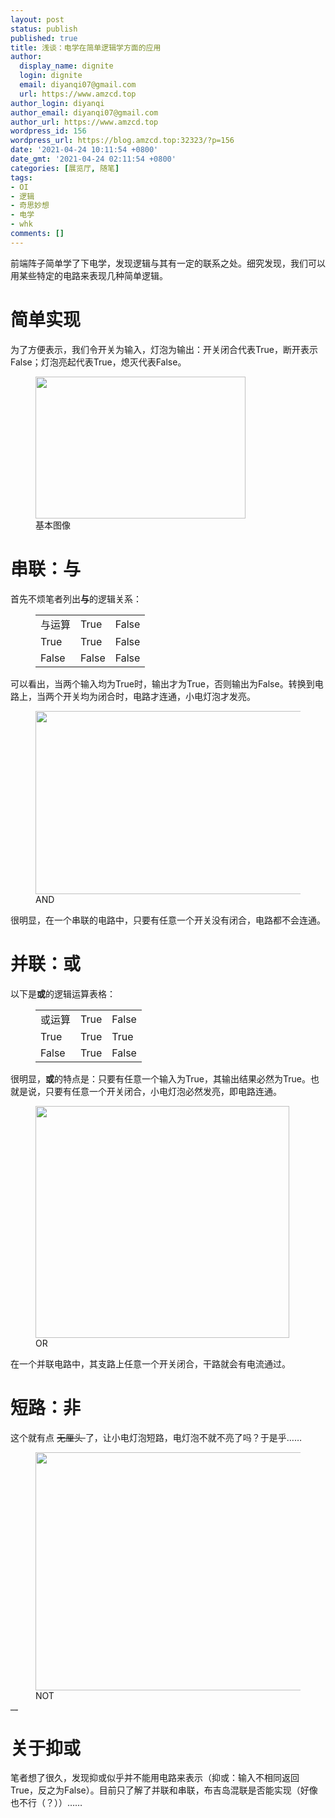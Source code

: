 ```yaml
---
layout: post
status: publish
published: true
title: 浅谈：电学在简单逻辑学方面的应用
author:
  display_name: dignite
  login: dignite
  email: diyanqi07@gmail.com
  url: https://www.amzcd.top
author_login: diyanqi
author_email: diyanqi07@gmail.com
author_url: https://www.amzcd.top
wordpress_id: 156
wordpress_url: https://blog.amzcd.top:32323/?p=156
date: '2021-04-24 10:11:54 +0800'
date_gmt: '2021-04-24 02:11:54 +0800'
categories: [展览厅, 随笔]
tags:
- OI
- 逻辑
- 奇思妙想
- 电学
- whk
comments: []
---
```




  <p>
   <!-- wp:paragraph --></p>
  <p>前端阵子简单学了下电学，发现逻辑与其有一定的联系之处。细究发现，我们可以用某些特定的电路来表现几种简单逻辑。</p>
  <p>
   <!-- /wp:paragraph --></p>
  <p>
   <!-- wp:heading {"level":1} --></p>
  <h1>简单实现</h1>
  <p>
   <!-- /wp:heading --></p>
  <p>
   <!-- wp:paragraph --></p>
  <p>为了方便表示，我们令开关为输入，灯泡为输出：开关闭合代表True，断开表示False；灯泡亮起代表True，熄灭代表False。</p>
  <p>
   <!-- /wp:paragraph --></p>
  <p>
   <!-- wp:image {"align":"center","id":158,"width":336,"height":227,"sizeSlug":"large","linkDestination":"none"} --></p>
  <div class="wp-block-image">
   <figure class="aligncenter size-large is-resized">
    <img src="https://blog.amzcd.top:32323/wp-content/uploads/2021/04/image-1.png" alt="" class="wp-image-158" width="336" height="227" />
    <br />
    <figcaption>
     基本图像
    </figcaption>
   </figure>
  </div>
  <p>
   <!-- /wp:image --></p>
  <p>
   <!-- wp:heading {"level":1} --></p>
  <h1>串联：与</h1>
  <p>
   <!-- /wp:heading --></p>
  <p>
   <!-- wp:paragraph --></p>
  <p>首先不烦笔者列出<strong>与</strong>的逻辑关系：</p>
  <p>
   <!-- /wp:paragraph --></p>
  <p>
   <!-- wp:table {"hasFixedLayout":true,"className":"is-style-regular"} --></p>
  <figure class="wp-block-table is-style-regular">
   <table class="has-fixed-layout">
    <tbody>
     <tr>
      <td>与运算</td>
      <td>True</td>
      <td>False</td>
     </tr>
     <tr>
      <td>True</td>
      <td>True</td>
      <td>False</td>
     </tr>
     <tr>
      <td>False</td>
      <td>False</td>
      <td>False</td>
     </tr>
    </tbody>
   </table>
  </figure>
  <p>
   <!-- /wp:table --></p>
  <p>
   <!-- wp:paragraph --></p>
  <p>可以看出，当两个输入均为True时，输出才为True，否则输出为False。转换到电路上，当两个开关均为闭合时，电路才连通，小电灯泡才发亮。</p>
  <p>
   <!-- /wp:paragraph --></p>
  <p>
   <!-- wp:image {"align":"center","id":160,"width":428,"height":293,"sizeSlug":"large","linkDestination":"none"} --></p>
  <div class="wp-block-image">
   <figure class="aligncenter size-large is-resized">
    <img src="https://blog.amzcd.top:32323/wp-content/uploads/2021/04/image-3.png" alt="" class="wp-image-160" width="428" height="293" />
    <br />
    <figcaption>
     AND
    </figcaption>
   </figure>
  </div>
  <p>
   <!-- /wp:image --></p>
  <p>
   <!-- wp:paragraph --></p>
  <p>很明显，在一个串联的电路中，只要有任意一个开关没有闭合，电路都不会连通。</p>
  <p>
   <!-- /wp:paragraph --></p>
  <p>
   <!-- wp:heading {"level":1} --></p>
  <h1>并联：或</h1>
  <p>
   <!-- /wp:heading --></p>
  <p>
   <!-- wp:paragraph --></p>
  <p>以下是<strong>或</strong>的逻辑运算表格：</p>
  <p>
   <!-- /wp:paragraph --></p>
  <p>
   <!-- wp:table {"hasFixedLayout":true,"className":"is-style-regular"} --></p>
  <figure class="wp-block-table is-style-regular">
   <table class="has-fixed-layout">
    <tbody>
     <tr>
      <td>或运算</td>
      <td>True</td>
      <td>False</td>
     </tr>
     <tr>
      <td>True</td>
      <td>True</td>
      <td>True</td>
     </tr>
     <tr>
      <td>False</td>
      <td>True</td>
      <td>False</td>
     </tr>
    </tbody>
   </table>
  </figure>
  <p>
   <!-- /wp:table --></p>
  <p>
   <!-- wp:paragraph --></p>
  <p>很明显，<strong>或</strong>的特点是：只要有任意一个输入为True，其输出结果必然为True。也就是说，只要有任意一个开关闭合，小电灯泡必然发亮，即电路连通。</p>
  <p>
   <!-- /wp:paragraph --></p>
  <p>
   <!-- wp:image {"align":"center","id":161,"width":406,"height":371,"sizeSlug":"large","linkDestination":"none"} --></p>
  <div class="wp-block-image">
   <figure class="aligncenter size-large is-resized">
    <img src="https://blog.amzcd.top:32323/wp-content/uploads/2021/04/image-4.png" alt="" class="wp-image-161" width="406" height="371" />
    <br />
    <figcaption>
     OR
    </figcaption>
   </figure>
  </div>
  <p>
   <!-- /wp:image --></p>
  <p>
   <!-- wp:paragraph --></p>
  <p>在一个并联电路中，其支路上任意一个开关闭合，干路就会有电流通过。</p>
  <p>
   <!-- /wp:paragraph --></p>
  <p>
   <!-- wp:heading {"level":1} --></p>
  <h1>短路：非</h1>
  <p>
   <!-- /wp:heading --></p>
  <p>
   <!-- wp:paragraph --></p>
  <p>这个就有点
   <s>
    无厘头
   </s>了，让小电灯泡短路，电灯泡不就不亮了吗？于是乎……</p>
  <p>
   <!-- /wp:paragraph --></p>
  <p>
   <!-- wp:image {"align":"center","id":162,"width":477,"height":381,"sizeSlug":"large","linkDestination":"none"} --></p>
  <div class="wp-block-image">
   <figure class="aligncenter size-large is-resized">
    <img src="https://blog.amzcd.top:32323/wp-content/uploads/2021/04/image-5.png" alt="" class="wp-image-162" width="477" height="381" />
    <br />
    <figcaption>
     NOT
    </figcaption>
   </figure>
  </div>
  <p>
   <!-- /wp:image --></p>
  <p>
   <!-- wp:paragraph {"style":{"typography":{"fontSize":1}}} --></p>
  <p style="font-size:1px">
   <s>
    瞧，你开关一闭，就短路了
   </s></p>
  <p>
   <!-- /wp:paragraph --></p>
  <p>
   <!-- wp:heading {"level":1} --></p>
  <h1>关于抑或</h1>
  <p>
   <!-- /wp:heading --></p>
  <p>
   <!-- wp:paragraph --></p>
  <p>笔者想了很久，发现抑或似乎并不能用电路来表示（抑或：输入不相同返回True，反之为False）。目前只了解了并联和串联，布吉岛混联是否能实现（好像也不行（？））……</p>
  <p>
   <!-- /wp:paragraph --></p>


